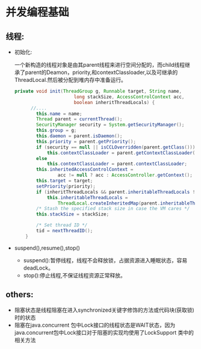 # 并发编程基础



## 线程:

+ 初始化:

  一个新构造的线程对象是由其parent线程来进行空间分配的，而child线程继承了parent的Deamon，priority,和contextClassloader,以及可继承的ThreadLocal.然后被分配到堆内存中准备运行。

  ```java
  private void init(ThreadGroup g, Runnable target, String name,
                        long stackSize, AccessControlContext acc,
                        boolean inheritThreadLocals) {
      	//....
          this.name = name;
          Thread parent = currentThread();
          SecurityManager security = System.getSecurityManager();
          this.group = g;
          this.daemon = parent.isDaemon();
          this.priority = parent.getPriority();
          if (security == null || isCCLOverridden(parent.getClass()))
              this.contextClassLoader = parent.getContextClassLoader();
          else
              this.contextClassLoader = parent.contextClassLoader;
          this.inheritedAccessControlContext =
                  acc != null ? acc : AccessController.getContext();
          this.target = target;
          setPriority(priority);
          if (inheritThreadLocals && parent.inheritableThreadLocals != null)
              this.inheritableThreadLocals =
                  ThreadLocal.createInheritedMap(parent.inheritableThreadLocals);
          /* Stash the specified stack size in case the VM cares */
          this.stackSize = stackSize;
  
          /* Set thread ID */
          tid = nextThreadID();
      }
  ```

+ suspend(),resume(),stop()

  + suspend():暂停线程，线程不会释放锁，占据资源进入睡眠状态，容易deadLock。
  + stop():停止线程,不保证线程资源正常释放。

## others:

+ 阻塞状态是线程阻塞在进入synchronized关键字修饰的方法或代码块(获取锁)时的状态
+ 阻塞在java.concurrent 包中Lock接口的线程状态是WAIT状态，因为java.concurrent包中Lock接口对于阻塞的实现均使用了LockSupport 类中的相关方法